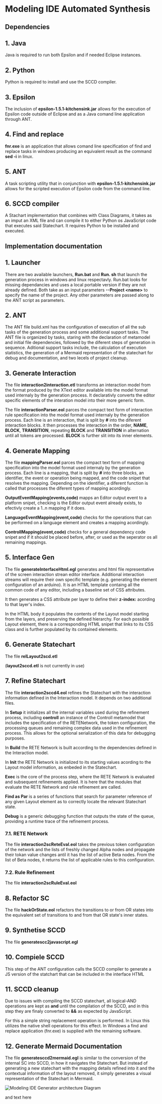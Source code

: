# Modeling IDE Automated Synthesis

## **Dependencies**

## 1. Java

Java is required to run both Epsilon and if needed Eclipse instances.

## 2. Python

Python is required to install and use the SCCD compiler.

## 3. Epsilon

The inclusion of **epsilon-1.5.1-kitchensink.jar** allows for the execution of Epsilon code outside of Eclipse and as a Java comand line application through ANT.

## 4. Find and replace

**fnr.exe** is an application that allows comand line specification of find and replace tasks in windows producing an equivalent result as the command **sed -i** in linux.

## 5. ANT

A task scripting utility that in conjunction with **epsilon-1.5.1-kitchensink.jar** allows for the scripted execution of Epsilon code from the command line.

## 6. SCCD compiler

A Stachart implementation that combines with Class Diagrams, it takes as an imput an XML file and can compile it to either Python os JavaScript code that executes said Statechart.
It requires Python to be installed and executed.

## **Implementation documentation**

## 1. Launcher

There are two available launchers, **Run.bat** and **Run. sh** that launch the generation process in windows and linux respectavly.
Run.bat looks for missing dependancies and uses a local portable version if they are not already defined.
Both take as an input parameters **--Project \<name\>** to specify the name of the project. Any other parameters are passed along to the ANT script as parameters. 

## 2. ANT

The ANT file build.xml has the configuration of execution of all the sub tasks of the generation process and some additional support tasks.
The ANT file is organized by tasks, staring with the declaration of metamodel and initial file dependencies, followed by the diferent steps of generation in sequence.
Aditional support tasks include, the calculation of execution statistics, the generation of a Mermaid representation of the statechart for debug and documentation, and two lecels of project cleanup.

## 3. Generate Interaction

The file **interaction2interaction.etl** transforms an interaction model from the format produced by the XText editor available into the model format used internaly by the generation process.
It declarativly converts the editor specific elements of the interation model into their more generic form.

The file **interactionParser.eol** parces the compact text form of interaction rule specification into the model format used internaly by the generation process.
Each line is an interaction, that is split by **#** into the diferent interaction blocks. it then processes the interaction in the order, **NAME**, **BLOCK**, **TRANSITION**, repeating **BLOCK** and **TRANSITION** in alternation until all tokens are processed.
**BLOCK** is further slit into its inner elements.

## 4. Generate Mapping

The file **mappingParser.eol** parces the compact text form of mapping specification into the model format used internaly by the generation process.
Each line is a mapping, that is split by **#** into three blocks, an identifier, the event or operation being mapped, and the code snipet that resolves the mapping.
Depending on the identifier, a diferent function is called that processes the diferent types of mapping acordingly.

**OutputEventMapping(events,code)** mapps an Editor output event to a platform snipet, checking is the Editor output event already exists, to efectivly create a 1..n mapping if it does.

**LanguageEventMapping(event,code)** checks for the operations that can be performed on a language element and creates a mapping acordingly.

**ControllMapping(event,code)** checks for a general dependency code snipet and if it should be placed before, after, or used as the seperator os all remaining mappings.

## 5. Interface Gen

The file **generateInterfaceHtml.egl** generates amd html file representative of the screen interaction strean editor interface.
Additional interaction streams will require their own specific template (e.g. generating the element configuration of an arduino).
It is an HTML template containg all the common code of any editor, including a baseline set of CSS attributes.

It then generates a CSS attribute per layer to define their **z-index:** acording to that layer's index.

In the HTML body it populates the contents of the Layout model starting from the layers, and preserving the defined hierarchy.
For each possible Layout element, there is a corresponding HTML snipet that links to its CSS class and is further populated by its contained elements.

## 6. Generate Statechart

The file **relLayout2scd.etl** 



(**layout2sccd.etl** is not currently in use)

## 7. Refine Statechart

The file **interaction2sccd4.eol** refines the Statechart with the interaction information defined in the Interaction model.
It depends on two additional files.

In **Setup** it initializes all the internal variables used during the refinement process, including **controll** an instance of the Controll metamodel that includes the specification of the RETENetwork, the token configuration, the processing queues and remaining complex data used in the refinement process.
This allows for the optional serialization of this data for debugging purposes.

In **Build** the RETE Network is built according to the dependencies defined in the Interaction model.

In **Init** the RETE Network is initialized to its starting values acording to the Layout model information, as enbeded in the Statechart.

**Exec** is the core of the process step, where the RETE Network is evaluated and subsequent refinements applied.
It is here that the modules that evaluate the RETE Network and rule refinement are called.

**Find as Par** is a series of functions that search for parameter reference of any given Layout element as to correctly locate the relevant Statechart state.

**Debug** is a generic debugging function that outputs the state of the queue, providing a runtime trace of the refinement process.

### 7.1. RETE Network

The file **interaction2scReteEval.eol** takes the previous token configuration of the network and the lists of freshly changed Alpha nodes and propagate their tokan value changes antil it has the list of active Beta nodes.
From the list of Beta nodes, it returns the list of applicable rules to this configuration.

### 7.2. Rule Refinement

The file **interaction2scRuleEval.eol**

## 8. Refactor SC

The file **hackOrState.eol** refactors the transitions to or from OR states into the equivalent set of transitions to and from that OR state's inner states.

## 9. Synthetise SCCD

The file **generatescc2javascript.egl**

## 10. Compiele SCCD

This step of the ANT configuration calls the SCCD compiler to generate a JS version of the statchart that can be included in the interface HTML

## 11. SCCD cleanup

Due to issues with compiling the SCCD statechart, all logical-AND operations are kept as **and** until the compilation of the SCCD, and in this step they are finaly converted to **&&** as expected by JavaScript.

For this a simple string replacement operation is performed. In Linux this utilizes the native shell operations for this effect. In Windows a find and replace application (fnr.exe) is supplied with the remaining software.


## 12. Generate Mermaid Documentation

The file **generatesccd2mermaid.egl** is similar to the conversion of the internal SC into SCCD, in how it navigates the Statechart.
But instead of generating a new statechart with the mapping details refined into it and the contextual information of the layout removed, it simply generates a visual representation of the Statechart in Mermaid.


![Modeling IDE Generator architecture Diagram](MIDEGArchitecture.drawio.png)

and text here 
